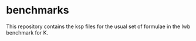 # benchmarks

This repository contains the ksp files for the usual set of formulae in the lwb benchmark for K.

